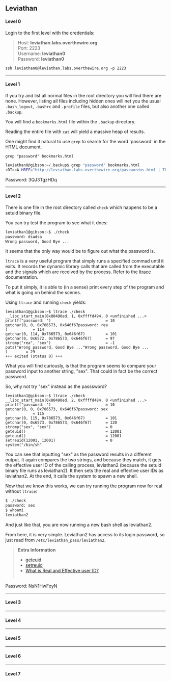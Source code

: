 ## Leviathan
#### Level 0
Login to the first level with the credentials:

> Host: **leviathan.labs.overthewire.org** <br>
> Port: 2223 <br>
> Username: **leviathan0** <br>
> Password: **leviathan0** <br>

`ssh leviathan0@leviathan.labs.overthewire.org -p 2223`

---

#### Level 1
If you try and list all normal files in the root directory you will find there are none. However, listing all files including hidden ones will net you the usual `.bash_logout`, `.bashrc` and `.profile` files, but also another one called `.backup`.

You will find a `bookmarks.html` file within the `.backup` directory.

Reading the entire file with `cat` will yield a massive heap of results.

One might find it natural to use `grep` to search for the word 'password' in the HTML document.

`grep "password" bookmarks.html`

```bash
leviathan0@gibson:~/.backup$ grep "password" bookmarks.html
<DT><A HREF="http://leviathan.labs.overthewire.org/passwordus.html | This will be fixed later, the password for leviathan1 is 3QJ3TgzHDq" ADD_DATE="1155384634" LAST_CHARSET="ISO-8859-1" ID="rdf:#$2wIU71">password to leviathan1</A>
```

Password: 3QJ3TgzHDq

---

#### Level 2
There is one file in the root directory called `check` which happens to be a setuid binary file.

You can try test the program to see what it does:

```bash
leviathan1@gibson:~$ ./check
password: dsadsa
Wrong password, Good Bye ...
```

It seems that the only way would be to figure out what the password is.

`ltrace` is a very useful program that simply runs a specified commad until it exits. It records the dynamic library calls that are called from the executable and the signals which are received by the process. Refer to the [ltrace](https://man7.org/linux/man-pages/man1/ltrace.1.html) documentation.

To put it simply, it is able to (in a sense) print every step of the program and what is going on behind the scenes.

Using `ltrace` and running `check` yields:

```
leviathan1@gibson:~$ ltrace ./check
__libc_start_main(0x80490ed, 1, 0xffffd494, 0 <unfinished ...>
printf("password: ")                        = 10
getchar(0, 0, 0x786573, 0x646f67password: rea
)           = 114
getchar(0, 114, 0x786573, 0x646f67)         = 101
getchar(0, 0x6572, 0x786573, 0x646f67)      = 97
strcmp("rea", "sex")                        = -1
puts("Wrong password, Good Bye ..."Wrong password, Good Bye ...
)        = 29
+++ exited (status 0) +++
```

What you will find curiously, is that the program seems to compare your password input to another string, "sex". That could in fact be the correct password.

So, why not try "sex" instead as the passsword?

```
leviathan1@gibson:~$ ltrace ./check
__libc_start_main(0x80490ed, 2, 0xffffd484, 0 <unfinished ...>
printf("password: ")                        = 10
getchar(0, 0, 0x786573, 0x646f67password: sex
)           = 115
getchar(0, 115, 0x786573, 0x646f67)         = 101
getchar(0, 0x6573, 0x786573, 0x646f67)      = 120
strcmp("sex", "sex")                        = 0
geteuid()                                   = 12001
geteuid()                                   = 12001
setreuid(12001, 12001)                      = 0
system("/bin/sh"
```

You can see that inputting "sex" as the password results in a different output. It again compares the two strings, and because they match, it gets the effective user ID of the calling process, leviathan2 (because the setuid binary file runs as leviathan2). It then sets the real and effective user IDs as leviathan2. At the end, it calls the system to spawn a new shell.

Now that we know this works, we can try running the program now for real without `ltrace`:

```bash
$ ./check
password: sex
$ whoami
leviathan2
```

And just like that, you are now running a new bash shell as leviathan2.

From here, it is very simple. Leviathan2 has access to its login password, so just read from `/etc/leviathan_pass/leviathan2`.

> **Extra Information**
> - [geteuid](https://linux.die.net/man/2/geteuid)
> - [setreuid](https://man7.org/linux/man-pages/man2/setreuid.2.html)
> - [What is Real and Effective user ID?](https://stackoverflow.com/questions/32455684/difference-between-real-user-id-effective-user-id-and-saved-user-id#:~:text=So%2C%20the%20real%20user%20id,%2C%20there%20are%20some%20exceptions)
> <br> <br>

Password: NsN1HwFoyN

---

#### Level 3


---

#### Level 4


---

#### Level 5


---

#### Level 6


---

#### Level 7
